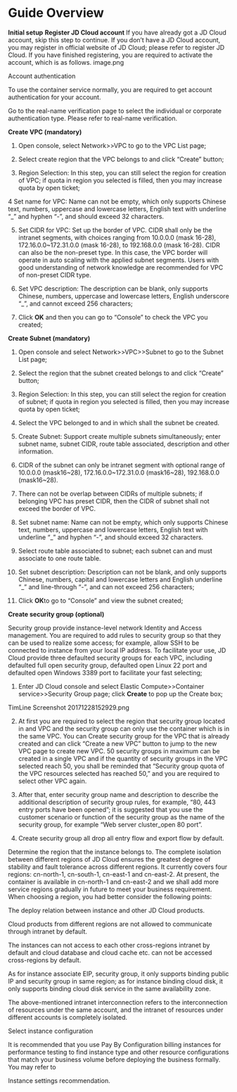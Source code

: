 
# Guide Overview

**Initial setup**
**Register JD Cloud account**
If you have already got a JD Cloud account, skip this step to continue.
If you don’t have a JD Cloud account, you may register in official website of JD Cloud; please refer to register JD Cloud. If you have finished registering, you are required to activate the account, which is as follows. image.png

Account authentication

To use the container service normally, you are required to get account authentication for your account.

Go to the real-name verification page to select the individual or corporate authentication type. Please refer to real-name verification.


**Create VPC (mandatory)**

1. Open console, select Network>>VPC to go to the VPC List page;

2. Select create region that the VPC belongs to and click “Create” button;

3. Region Selection: In this step, you can still select the region for creation of VPC; if quota in region you selected is filled, then you may increase quota by open ticket;

4 Set name for VPC: Name can not be empty, which only supports Chinese text, numbers, uppercase and lowercase letters, English text with underline “_” and hyphen “-”, and should exceed 32 characters.

5. Set CIDR for VPC: Set up the border of VPC. CIDR shall only be the intranet segments, with choices ranging from 10.0.0.0 (mask 16-28), 172.16.0.0~172.31.0.0 (mask 16-28), to 192.168.0.0 (mask 16-28). CIDR can also be the non-preset type. In this case, the VPC border will operate in auto scaling with the applied subnet segments. Users with good understanding of network knowledge are recommended for VPC of non-preset CIDR type.

6. Set VPC description: The description can be blank, only supports Chinese, numbers, uppercase and lowercase letters, English underscore “_”, and cannot exceed 256 characters;

7. Click **OK** and then you can go to “Console” to check the VPC you created;


**Create Subnet (mandatory)**

1. Open console and select Network>>VPC>>Subnet to go to the Subnet List page;

2. Select the region that the subnet created belongs to and click “Create” button;

3. Region Selection: In this step, you can still select the region for creation of subnet; if quota in region you selected is filled, then you may increase quota by open ticket;

4. Select the VPC belonged to and in which shall the subnet be created.

5. Create Subnet: Support create multiple subnets simultaneously; enter subnet name, subnet CIDR, route table associated, description and other information.

6. CIDR of the subnet can only be intranet segment with optional range of 10.0.0.0 (mask16~28), 172.16.0.0~172.31.0.0 (mask16~28), 192.168.0.0 (mask16~28).

7. There can not be overlap between CIDRs of multiple subnets; if belonging VPC has preset CIDR, then the CIDR of subnet shall not exceed the border of VPC.

8. Set subnet name: Name can not be empty, which only supports Chinese text, numbers, uppercase and lowercase letters, English text with underline “_” and hyphen “-”, and should exceed 32 characters.

9. Select route table associated to subnet; each subnet can and must associate to one route table.

10. Set subnet description: Description can not be blank, and only supports Chinese, numbers, capital and lowercase letters and English underline “_” and line-through “-”, and can not exceed 256 characters;

11. Click **OK**to go to “Console” and view the subnet created;


**Create security group (optional)**

Security group provide instance-level network Identity and Access management. You are required to add rules to security group so that they can be used to realize some access; for example, allow SSH to be connected to instance from your local IP address. To facilitate your use, JD Cloud provide three defaulted security groups for each VPC, including defaulted full open security group, defaulted open Linux 22 port and defaulted open Windows 3389 port to facilitate your fast selecting;

1. Enter JD Cloud console and select Elastic Compute>>Container service>>Security Group page; click **Create** to pop up the Create box;

TimLine Screenshot 20171228152929.png

2. At first you are required to select the region that security group located in and VPC and the security group can only use the container which is in the same VPC. You can Create security group for the VPC that is already created and can click “Create a new VPC” button to jump to the new VPC page to create new VPC. 50 security groups in maximum can be created in a single VPC and if the quantity of security groups in the VPC selected reach 50, you shall be reminded that “Security group quota of the VPC resources selected has reached 50,” and you are required to select other VPC again.

3. After that, enter security group name and description to describe the additional description of security group rules, for example, “80, 443 entry ports have been opened”; it is suggested that you use the customer scenario or function of the security group as the name of the security group, for example “Web server cluster_open 80 port”.

4. Create security group all drop all entry flow and export flow by default.



Determine the region that the instance belongs to.
The complete isolation between different regions of JD Cloud ensures the greatest degree of stability and fault tolerance across different regions. It currently covers four regions: cn-north-1, cn-south-1, cn-east-1 and cn-east-2. At present, the container is available in cn-north-1 and cn-east-2 and we shall add more service regions gradually in future to meet your business requirement.
When choosing a region, you had better consider the following points:


The deploy relation between instance and other JD Cloud products.

Cloud products from different regions are not allowed to communicate through intranet by default.

The instances can not access to each other cross-regions intranet by default and cloud database and cloud cache etc. can not be accessed cross-regions by default.

As for instance associate EIP, security group, it only supports binding public IP and security group in same region; as for instance binding cloud disk, it only supports binding cloud disk service in the same availability zone.

The above-mentioned intranet interconnection refers to the interconnection of resources under the same account, and the intranet of resources under different accounts is completely isolated.



Select instance configuration

It is recommended that you use Pay By Configuration billing instances for performance testing to find instance type and other resource configurations that match your business volume before deploying the business formally. You may refer to

Instance settings recommendation.